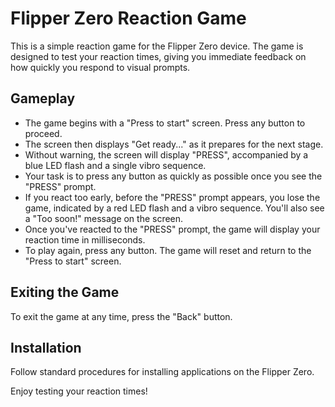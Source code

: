 # Flipper Zero Reaction Game

This is a simple reaction game for the Flipper Zero device. The game is designed to test your reaction times, giving you immediate feedback on how quickly you respond to visual prompts.

## Gameplay

- The game begins with a "Press to start" screen. Press any button to proceed.
- The screen then displays "Get ready..." as it prepares for the next stage.
- Without warning, the screen will display "PRESS", accompanied by a blue LED flash and a single vibro sequence.
- Your task is to press any button as quickly as possible once you see the "PRESS" prompt.
- If you react too early, before the "PRESS" prompt appears, you lose the game, indicated by a red LED flash and a vibro sequence. You'll also see a "Too soon!" message on the screen.
- Once you've reacted to the "PRESS" prompt, the game will display your reaction time in milliseconds.
- To play again, press any button. The game will reset and return to the "Press to start" screen.

## Exiting the Game

To exit the game at any time, press the "Back" button.

## Installation

Follow standard procedures for installing applications on the Flipper Zero.

Enjoy testing your reaction times!
